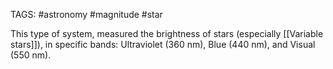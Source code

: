 TAGS: #astronomy #magnitude #star 

This type of system, measured the brightness of stars (especially [[Variable stars]]), in specific bands: Ultraviolet (360 nm), Blue (440 nm), and Visual (550 nm). 